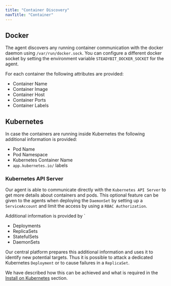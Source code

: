 ```yaml
---
title: "Container Discovery"
navTitle: "Container"
---
```


## Docker

The agent discovers any running container communication with the docker daemon using `/var/run/docker.sock`.
You can configure a different docker socket by setting the environment variable `STEADYBIT_DOCKER_SOCKET` for the agent.

For each container the following attributes are provided:
 * Container Name
 * Container Image
 * Container Host
 * Container Ports
 * Container Labels

## Kubernetes

In case the containers are running inside Kubernetes the following additional information is provided:
 * Pod Name
 * Pod Namespace
 * Kubernetes Container Name
 * `app.kubernetes.io/` labels

### Kubernetes API Server

Our agent is able to communicate directly with the `Kubernetes API Server` to get more details about containers and pods.
This optional feature can be given to the agents when deploying the `DaemonSet` by setting up a `ServiceAccount` and limit the access by using a `RBAC Authorization`.

Additional information is provided by `
* Deployments
* ReplicaSets
* StatefulSets
* DaemonSets

Our central platform prepares this additional information and uses it to identify new potential targets.
Thus it is possible to attack a dedicated Kubernetes `Deployment` or to cause failures in a `ReplicaSet`.

We have described how this can be achieved and what is required in the [Install on Kubernetes](../installation-agent/2-daemonset.md) section.

